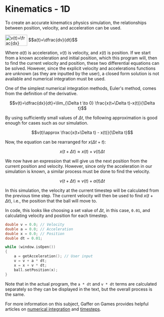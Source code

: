 # Kinematics - 1D
To create an accurate kinematics physics simulation, the relationships between position, velocity, and acceleration can be used.

<img src="http://www.sciweavers.org/tex2img.php?eq=v%28t%29%3D%5Cfrac%7Bdx%7D%7Bdt%7D&bc=White&fc=Black&im=jpg&fs=12&ff=modern&edit=0" align="center" border="0" alt="v(t)=\frac{dx}{dt}" width="72" height="36" />
$$a(t)=\dfrac{dv}{dt}$$

Where $a(t)$ is acceleration, $v(t)$ is velocity, and $x(t)$ is position. If we start from a known acceleration and initial position, which this program will, then to find the current velocity and position, these two differential equations can be solved. However, since the explicit velocity and accelerations functions are unknown (as they are inputted by the user), a closed form solution is not available and numerical integration must be used.

One of the simplest numerical integration methods, Euler's method, comes from the definition of the derivative.

$$v(t)=\dfrac{dx}{dt}=\lim_{\Delta t \to 0} \frac{x(t+\Delta t)-x(t)}{\Delta t}$$

By using sufficiently small values of $\Delta t$, the following approximation is good enough for cases such as our simulation.

$$v(t)\approx \frac{x(t+\Delta t) - x(t)}{\Delta t}$$

Now, the equation can be rearranged for $x(\Delta t + t)$:

$$x(t+\Delta t) \approx x(t) + v(t)\Delta t$$

We now have an expression that will give us the next position from the current position and velocity. However, since only the acceleration in our simulation is known, a similar process must be done to find the velocity.

$$v(t + \Delta t) \approx v(t) + a(t)\Delta t$$

In this simulation, the velocity at the current timestep will be calculated from the previous time step. The current velocity will then be used to find $x(t + \Delta t)$, i.e., the position that the ball will move to.

In code, this looks like choosing a set value of $\Delta t$, in this case, `0.01`, and calculating velocity and position for each timestep.

```c++
double v = 0.0; // Velocity
double a = 0.0; // Acceleration
double x = 0.0; // Position
double dt = 0.01;

while (window.isOpen())
{
    a = getAcceleration(); // User input
    v = v + a * dt;
    x = x + v * dt;
    ball.setPosition(x);
}
```

Note that in the actual program, the `a * dt` and `v * dt` terms are calculated separately so they can be displayed in the text, but the overall process is the same.

For more information on this subject, Gaffer on Games provides helpful articles on [numerical integration](https://gafferongames.com/post/integration_basics/) and [timesteps](https://gafferongames.com/post/fix_your_timestep/).
